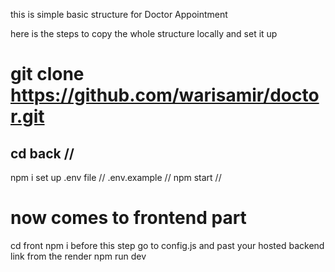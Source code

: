 this is simple basic structure for Doctor Appointment 

here is the steps to copy the whole structure locally and set it up 

# git clone https://github.com/warisamir/doctor.git

 ## cd back //
 npm i 
 set up .env file //
.env.example //
 npm start //

# now comes to frontend part 
 cd front 
 npm i 
before this  step go to config.js and past your hosted backend link from the render
 npm run dev
